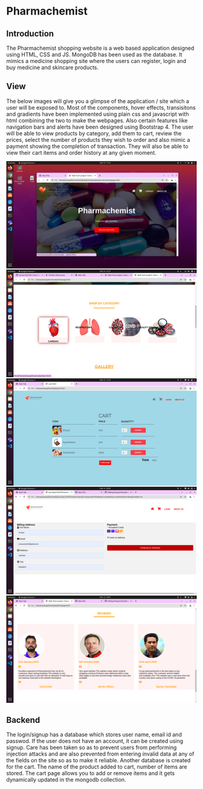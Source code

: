 # Pharmachemist

## Introduction

The Pharmachemist shopping website is a web based application designed using HTML, CSS and JS. MongoDB has been used as the database. 
It mimics a medicine shopping site where the users can register, login and buy medicine and skincare products.


## View

The below images will give you a glimpse of the application / site which a user will be exposed to. Most of the components, hover effects, transisitons and gradients have been implemented using plain css and javascript with html combining the two to make the webpages. Also certain features like navigation bars and alerts have been designed using Bootstrap 4. The user will be able to view products by category, add them to cart, review the prices, select the number of products they wish to order and also mimic a payment showing the completion of transaction. They will also be able to view their cart items and order history at any given moment.


<img src="1.png" >
<img src="2.png" >
<img src="3.png" >
<img src="4.png" >
<img src="5.png" >



## Backend

The login/signup has a database which stores user name, email id and passwod. If the user does not have an account, it can be created using signup. Care has been taken so as to prevent users from performing injection attacks and are also prevented from entering invalid data at any of the fields on the site so as to make it reliable.
Another database is created for the cart. The name of the product added to cart, number of items are stored. The cart page allows you to add or remove items and it gets dynamically updated in the mongodb collection. 
